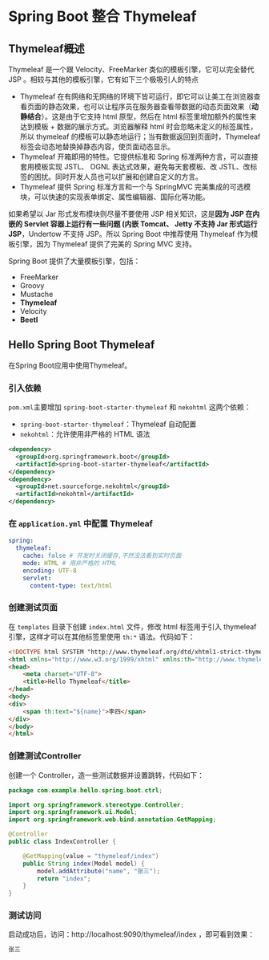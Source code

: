 # Spring Boot 整合 Thymeleaf



## Thymeleaf概述

Thymeleaf 是一个跟 Velocity、FreeMarker 类似的模板引擎，它可以完全替代 JSP 。相较与其他的模板引擎，它有如下三个极吸引人的特点

- Thymeleaf 在有网络和无网络的环境下皆可运行，即它可以让美工在浏览器查看页面的静态效果，也可以让程序员在服务器查看带数据的动态页面效果（**动静结合**）。这是由于它支持 html 原型，然后在 html 标签里增加额外的属性来达到模板 + 数据的展示方式。浏览器解释 html 时会忽略未定义的标签属性，所以 thymeleaf 的模板可以静态地运行；当有数据返回到页面时，Thymeleaf 标签会动态地替换掉静态内容，使页面动态显示。
- Thymeleaf 开箱即用的特性。它提供标准和 Spring 标准两种方言，可以直接套用模板实现 JSTL、 OGNL 表达式效果，避免每天套模板、改 JSTL、改标签的困扰。同时开发人员也可以扩展和创建自定义的方言。
- Thymeleaf 提供 Spring 标准方言和一个与 SpringMVC 完美集成的可选模块，可以快速的实现表单绑定、属性编辑器、国际化等功能。

如果希望以 Jar 形式发布模块则尽量不要使用 JSP 相关知识，这是**因为 JSP 在内嵌的 Servlet 容器上运行有一些问题 (内嵌 Tomcat、 Jetty 不支持 Jar 形式运行 JSP**，Undertow 不支持 JSP。所以 Spring Boot 中推荐使用 Thymeleaf 作为模板引擎，因为 Thymeleaf 提供了完美的 Spring MVC 支持。

Spring Boot 提供了大量模板引擎，包括：

- FreeMarker
- Groovy
- Mustache
- **Thymeleaf**
- Velocity
- **Beetl**



## Hello Spring Boot Thymeleaf

在Spring Boot应用中使用Thymeleaf。

### 引入依赖

`pom.xml`主要增加 `spring-boot-starter-thymeleaf` 和 `nekohtml` 这两个依赖：

- `spring-boot-starter-thymeleaf`：Thymeleaf 自动配置
- `nekohtml`：允许使用非严格的 HTML 语法

``` xml
<dependency>
  <groupId>org.springframework.boot</groupId>
  <artifactId>spring-boot-starter-thymeleaf</artifactId>
</dependency>
<dependency>
  <groupId>net.sourceforge.nekohtml</groupId>
  <artifactId>nekohtml</artifactId>
</dependency>
```

### 在 `application.yml` 中配置 Thymeleaf

``` yaml
spring:
  thymeleaf:
    cache: false # 开发时关闭缓存,不然没法看到实时页面
    mode: HTML # 用非严格的 HTML
    encoding: UTF-8
    servlet:
      content-type: text/html
```

### 创建测试页面

在 `templates` 目录下创建 `index.html` 文件，修改 html 标签用于引入 thymeleaf 引擎，这样才可以在其他标签里使用 `th:*` 语法。代码如下：

``` html
<!DOCTYPE html SYSTEM "http://www.thymeleaf.org/dtd/xhtml1-strict-thymeleaf-spring4-4.dtd">
<html xmlns="http://www.w3.org/1999/xhtml" xmlns:th="http://www.thymeleaf.org">
<head>
    <meta charset="UTF-8">
    <title>Hello Thymeleaf</title>
</head>
<body>
<div>
    <span th:text="${name}">李四</span>
</div>
</body>
</html>
```

### 创建测试Controller

创建一个 Controller，造一些测试数据并设置跳转，代码如下：

``` java
package com.example.hello.spring.boot.ctrl;

import org.springframework.stereotype.Controller;
import org.springframework.ui.Model;
import org.springframework.web.bind.annotation.GetMapping;

@Controller
public class IndexController {

    @GetMapping(value = "thymeleaf/index")
    public String index(Model model) {
        model.addAttribute("name", "张三");
        return "index";
    }
}

```

### 测试访问

启动成功后，访问：http://localhost:9090/thymeleaf/index ，即可看到效果：

``` html
张三
```

